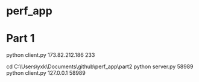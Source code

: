 # perf_app

# Part 1
python client.py 173.82.212.186 233

cd C:\Users\yxk\Documents\github\perf_app\part2
python server.py 58989
python client.py 127.0.0.1 58989
